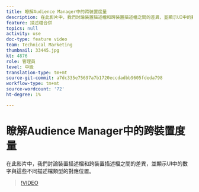 ```yaml
---
title: 瞭解Audience Manager中的跨裝置度量
description: 在此影片中，我們討論裝置描述檔和跨裝置描述檔之間的差異，並顯示UI中的數字與這些不同描述檔類型的對應位置。
feature: 描述檔合併
topics: null
activity: use
doc-type: feature video
team: Technical Marketing
thumbnail: 33445.jpg
kt: 4876
role: 管理員
level: 中級
translation-type: tm+mt
source-git-commit: a7dc335e75697a7b1720eccdadbb9605fdeda798
workflow-type: tm+mt
source-wordcount: '72'
ht-degree: 1%

---
```



# 瞭解Audience Manager中的跨裝置度量

在此影片中，我們討論裝置描述檔和跨裝置描述檔之間的差異，並顯示UI中的數字與這些不同描述檔類型的對應位置。

>[!VIDEO](https://video.tv.adobe.com/v/33445/?quality=12)
